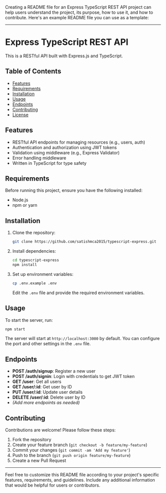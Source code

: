 Creating a README file for an Express TypeScript REST API project can help users understand the project, its purpose, how to use it, and how to contribute. Here's an example README file you can use as a template:

---

# Express TypeScript REST API

This is a RESTful API built with Express.js and TypeScript.

## Table of Contents

- [Features](#features)
- [Requirements](#requirements)
- [Installation](#installation)
- [Usage](#usage)
- [Endpoints](#endpoints)
- [Contributing](#contributing)
- [License](#license)

## Features

- RESTful API endpoints for managing resources (e.g., users, auth)
- Authentication and authorization using JWT tokens
- Validation using middleware (e.g., Express Validator)
- Error handling middleware
- Written in TypeScript for type safety

## Requirements

Before running this project, ensure you have the following installed:

- Node.js
- npm or yarn

## Installation

1. Clone the repository:

   ```bash
   git clone https://github.com/satishmca2015/typescript-express.git
   ```

2. Install dependencies:

   ```bash
   cd typescript-express
   npm install
   ```

3. Set up environment variables:

   ```bash
   cp .env.example .env
   ```

   Edit the `.env` file and provide the required environment variables.

## Usage

To start the server, run:

```bash
npm start
```

The server will start at `http://localhost:3000` by default. You can configure the port and other settings in the `.env` file.

## Endpoints

- **POST /auth/signup**: Register a new user
- **POST /auth/signin**: Login with credentials to get JWT token
- **GET /user**: Get all users
- **GET /user/:id**: Get user by ID
- **PUT /user/:id**: Update user details
- **DELETE /user/:id**: Delete user by ID
- _(Add more endpoints as needed)_

## Contributing

Contributions are welcome! Please follow these steps:

1. Fork the repository
2. Create your feature branch (`git checkout -b feature/my-feature`)
3. Commit your changes (`git commit -am 'Add my feature'`)
4. Push to the branch (`git push origin feature/my-feature`)
5. Create a new Pull Request


---

Feel free to customize this README file according to your project's specific features, requirements, and guidelines. Include any additional information that would be helpful for users or contributors.
